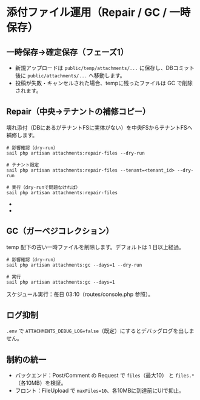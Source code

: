 # 添付ファイル運用（Repair / GC / 一時保存）

## 一時保存→確定保存（フェーズ1）

- 新規アップロードは `public/temp/attachments/...` に保存し、DBコミット後に `public/attachments/...` へ移動します。
- 投稿が失敗・キャンセルされた場合、tempに残ったファイルは GC で削除されます。

## Repair（中央→テナントの補修コピー）

壊れ添付（DBにあるがテナントFSに実体がない）を中央FSからテナントFSへ補修します。

```
# 影響確認（dry-run）
sail php artisan attachments:repair-files --dry-run

# テナント限定
sail php artisan attachments:repair-files --tenant=<tenant_id> --dry-run

# 実行（dry-runで問題なければ）
sail php artisan attachments:repair-files
```

- [FIXED]: 補修コピー成功。以後は表示可能。
- [MISSING]: 実体が無いため再アップロードが必要。

## GC（ガーベジコレクション）

temp 配下の古い一時ファイルを削除します。デフォルトは 1 日以上経過。

```
# 影響確認（dry-run）
sail php artisan attachments:gc --days=1 --dry-run

# 実行
sail php artisan attachments:gc --days=1
```

スケジュール実行：毎日 03:10（routes/console.php 参照）。

## ログ抑制

`.env` で `ATTACHMENTS_DEBUG_LOG=false`（既定）にするとデバッグログを出しません。

## 制約の統一

- バックエンド：Post/Comment の Request で `files`（最大10） と `files.*`（各10MB）を検証。
- フロント：FileUpload で `maxFiles=10`、各10MBに到達前にUIで抑止。

